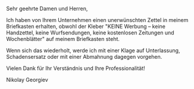 Sehr geehrte Damen und Herren,

Ich haben von Ihrem Unternehmen einen unerwünschten Zettel in meinem Briefkasten erhalten, obwohl der Kleber "KEINE Werbung – keine Handzettel, keine Wurfsendungen, keine kostenlosen Zeitungen und Wochenblätter" auf meinem Briefkasten steht.

Wenn sich das wiederholt, werde ich mit einer Klage auf Unterlassung, Schadensersatz oder mit einer Abmahnung dagegen vorgehen.

Vielen Dank für Ihr Verständnis und Ihre Professionalität!

Nikolay Georgiev
